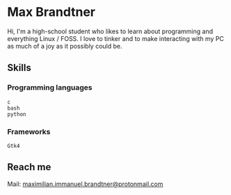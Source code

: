 # Max Brandtner
Hi, I'm a high-school student who likes to learn about programming and everything Linux / FOSS. I love to tinker and to make interacting with my PC as much of a joy as it possibly could be.

## Skills
  ### Programming languages
  
    c
    bash
    python
  ### Frameworks
    Gtk4
## Reach me
Mail: maximilian.immanuel.brandtner@protonmail.com
